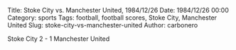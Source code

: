 Title: Stoke City vs. Manchester United, 1984/12/26
Date: 1984/12/26 00:00
Category: sports
Tags: football, football scores, Stoke City, Manchester United
Slug: stoke-city-vs-manchester-united
Author: carbonero


Stoke City 2 - 1 Manchester United
